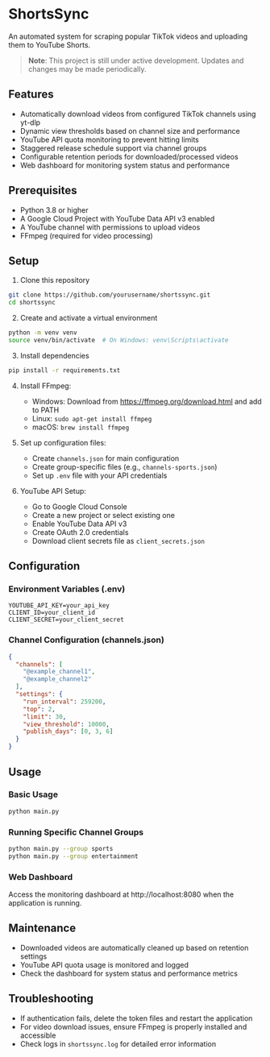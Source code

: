 # ShortsSync

An automated system for scraping popular TikTok videos and uploading them to YouTube Shorts.

> **Note**: This project is still under active development. Updates and changes may be made periodically.

## Features

- Automatically download videos from configured TikTok channels using yt-dlp
- Dynamic view thresholds based on channel size and performance
- YouTube API quota monitoring to prevent hitting limits
- Staggered release schedule support via channel groups
- Configurable retention periods for downloaded/processed videos
- Web dashboard for monitoring system status and performance

## Prerequisites

- Python 3.8 or higher
- A Google Cloud Project with YouTube Data API v3 enabled
- A YouTube channel with permissions to upload videos
- FFmpeg (required for video processing)

## Setup

1. Clone this repository
```bash
git clone https://github.com/yourusername/shortssync.git
cd shortssync
```

2. Create and activate a virtual environment
```bash
python -m venv venv
source venv/bin/activate  # On Windows: venv\Scripts\activate
```

3. Install dependencies
```bash
pip install -r requirements.txt
```

4. Install FFmpeg:
   - Windows: Download from https://ffmpeg.org/download.html and add to PATH
   - Linux: `sudo apt-get install ffmpeg`
   - macOS: `brew install ffmpeg`

5. Set up configuration files:
   - Create `channels.json` for main configuration
   - Create group-specific files (e.g., `channels-sports.json`)
   - Set up `.env` file with your API credentials

6. YouTube API Setup:
   - Go to Google Cloud Console
   - Create a new project or select existing one
   - Enable YouTube Data API v3
   - Create OAuth 2.0 credentials
   - Download client secrets file as `client_secrets.json`

## Configuration

### Environment Variables (.env)
```
YOUTUBE_API_KEY=your_api_key
CLIENT_ID=your_client_id
CLIENT_SECRET=your_client_secret
```

### Channel Configuration (channels.json)
```json
{
  "channels": [
    "@example_channel1",
    "@example_channel2"
  ],
  "settings": {
    "run_interval": 259200,
    "top": 2,
    "limit": 30,
    "view_threshold": 10000,
    "publish_days": [0, 3, 6]
  }
}
```

## Usage

### Basic Usage
```bash
python main.py
```

### Running Specific Channel Groups
```bash
python main.py --group sports
python main.py --group entertainment
```

### Web Dashboard
Access the monitoring dashboard at http://localhost:8080 when the application is running.

## Maintenance

- Downloaded videos are automatically cleaned up based on retention settings
- YouTube API quota usage is monitored and logged
- Check the dashboard for system status and performance metrics

## Troubleshooting

- If authentication fails, delete the token files and restart the application
- For video download issues, ensure FFmpeg is properly installed and accessible
- Check logs in `shortssync.log` for detailed error information 